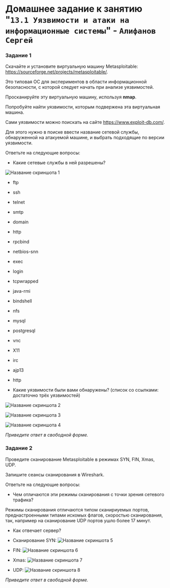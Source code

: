 # Домашнее задание к занятию "`13.1 Уязвимости и атаки на информационные системы`" - `Алифанов Сергей`

### Задание 1

Скачайте и установите виртуальную машину Metasploitable: https://sourceforge.net/projects/metasploitable/.

Это типовая ОС для экспериментов в области информационной безопасности, с которой следует начать при анализе уязвимостей.

Просканируйте эту виртуальную машину, используя **nmap**.

Попробуйте найти уязвимости, которым подвержена эта виртуальная машина.

Сами уязвимости можно поискать на сайте https://www.exploit-db.com/.

Для этого нужно в поиске ввести название сетевой службы, обнаруженной на атакуемой машине, и выбрать подходящие по версии уязвимости.

Ответьте на следующие вопросы:

- Какие сетевые службы в ней разрешены?

![Название скриншота 1](https://github.com/Adrenokrome72/alifanov-hw-13-01/blob/main/1.jpg)

- ftp
- ssh
- telnet
- smtp
- domain
- http
- rpcbind
- netbios-snn
- exec
- login
- tcpwrapped
- java-rmi
- bindshell
- nfs
- mysql
- postgresql
- vnc
- X11
- irc
- ajp13
- http

- Какие уязвимости были вами обнаружены? (список со ссылками: достаточно трёх уязвимостей)

![Название скриншота 2](https://github.com/Adrenokrome72/alifanov-hw-13-01/blob/main/2.jpg)

![Название скриншота 3](https://github.com/Adrenokrome72/alifanov-hw-13-01/blob/main/3.jpg)

![Название скриншота 4](https://github.com/Adrenokrome72/alifanov-hw-13-01/blob/main/4.jpg)

*Приведите ответ в свободной форме.*  



### Задание 2

Проведите сканирование Metasploitable в режимах SYN, FIN, Xmas, UDP.

Запишите сеансы сканирования в Wireshark.

Ответьте на следующие вопросы:

- Чем отличаются эти режимы сканирования с точки зрения сетевого трафика?

Режимы сканирования отличаются типом сканириуемых портов, преднастроенными типами искомых флагов, скоростью сканирования, так, например на сканирование UDP портов ушло более 17 минут.

- Как отвечает сервер?
- Сканирование SYN:
![Название скриншота 5](https://github.com/Adrenokrome72/alifanov-hw-13-01/blob/main/5.jpg)

- FIN:
![Название скриншота 6](https://github.com/Adrenokrome72/alifanov-hw-13-01/blob/main/6.jpg)

- Xmas:
![Название скриншота 7](https://github.com/Adrenokrome72/alifanov-hw-13-01/blob/main/7.jpg)

- UDP:
![Название скриншота 8](https://github.com/Adrenokrome72/alifanov-hw-13-01/blob/main/8.jpg)


*Приведите ответ в свободной форме.*



